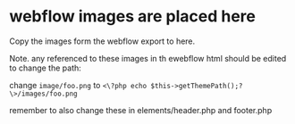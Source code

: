 # webflow images are placed here

Copy the images form the webflow export to here.

Note. any referenced to these images in th ewebflow html should be edited to change the path:

change `image/foo.png`
to `<\?php echo $this->getThemePath();?\>/images/foo.png`

remember to also change these in elements/header.php and footer.php 